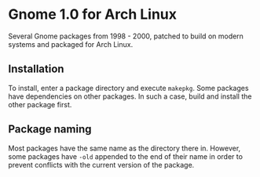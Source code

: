 # Gnome 1.0 for Arch Linux
Several Gnome packages from 1998 - 2000, patched to build on modern systems and packaged for Arch Linux.

## Installation
To install, enter a package directory and execute `makepkg`.
Some packages have dependencies on other packages.
In such a case, build and install the other package first.

## Package naming
Most packages have the same name as the directory there in.
However, some packages have `-old` appended to the end of their name in order to prevent conflicts with the current version of the package.
